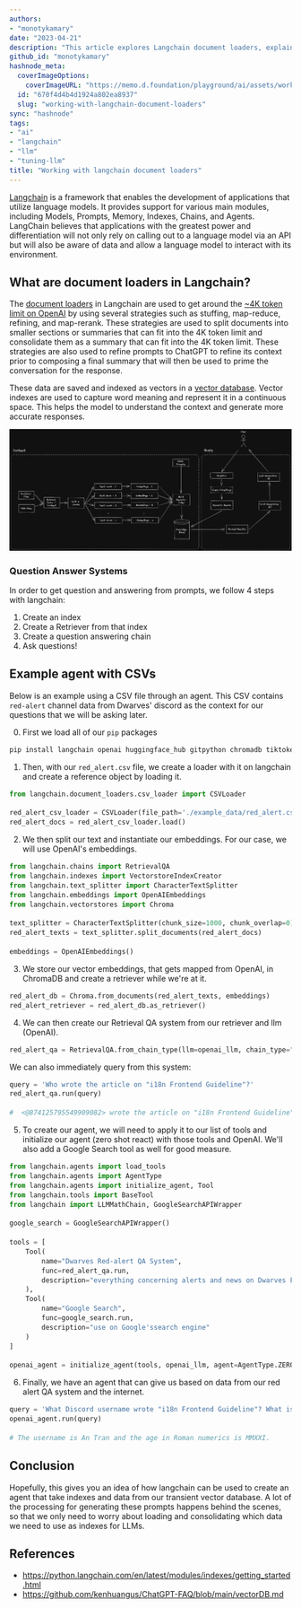 ```yaml
---
authors:
- "monotykamary"
date: "2023-04-21"
description: "This article explores Langchain document loaders, explaining their role in overcoming token limits, integrating with vector databases, and demonstrating how to build a question-answering system using CSV data and an AI agent."
github_id: "monotykamary"
hashnode_meta:
  coverImageOptions:
    coverImageURL: "https://memo.d.foundation/playground/ai/assets/working-with-langchain-document-loaders_langchain-document-loader-flow.webp"
  id: "670f4d4b4d1924a802ea8937"
  slug: "working-with-langchain-document-loaders"
sync: "hashnode"
tags:
- "ai"
- "langchain"
- "llm"
- "tuning-llm"
title: "Working with langchain document loaders"
---
```

[Langchain](https://python.langchain.com/) is a framework that enables the development of applications that utilize language models. It provides support for various main modules, including Models, Prompts, Memory, Indexes, Chains, and Agents. LangChain believes that applications with the greatest power and differentiation will not only rely on calling out to a language model via an API but will also be aware of data and allow a language model to interact with its environment.

## What are document loaders in Langchain?

The [document loaders](https://python.langchain.com/en/latest/modules/indexes/document_loaders.html) in Langchain are used to get around the [~4K token limit on OpenAI]() by using several strategies such as stuffing, map-reduce, refining, and map-rerank. These strategies are used to split documents into smaller sections or summaries that can fit into the 4K token limit and consolidate them as a summary that can fit into the 4K token limit. These strategies are also used to refine prompts to ChatGPT to refine its context prior to composing a final summary that will then be used to prime the conversation for the response.

These data are saved and indexed as vectors in a [vector database](). Vector indexes are used to capture word meaning and represent it in a continuous space. This helps the model to understand the context and generate more accurate responses.

![](assets/working-with-langchain-document-loaders_langchain-document-loader-flow.webp)

### Question Answer Systems

In order to get question and answering from prompts, we follow 4 steps with langchain:

1.  Create an index
2.  Create a Retriever from that index
3.  Create a question answering chain
4.  Ask questions!

## Example agent with CSVs

Below is an example using a CSV file through an agent. This CSV contains `red-alert` channel data from Dwarves' discord as the context for our questions that we will be asking later.

0. First we load all of our `pip` packages
```sh
pip install langchain openai huggingface_hub gitpython chromadb tiktoken google-api-python-client llama-cpp-python
```

1. Then, with our `red_alert.csv` file, we create a loader with it on langchain and create a reference object by loading it.

```python
from langchain.document_loaders.csv_loader import CSVLoader

red_alert_csv_loader = CSVLoader(file_path='./example_data/red_alert.csv')
red_alert_docs = red_alert_csv_loader.load()
```

2. We then split our text and instantiate our embeddings. For our case, we will use OpenAI's embeddings.

```python
from langchain.chains import RetrievalQA
from langchain.indexes import VectorstoreIndexCreator
from langchain.text_splitter import CharacterTextSplitter
from langchain.embeddings import OpenAIEmbeddings
from langchain.vectorstores import Chroma

text_splitter = CharacterTextSplitter(chunk_size=1000, chunk_overlap=0)
red_alert_texts = text_splitter.split_documents(red_alert_docs)

embeddings = OpenAIEmbeddings()
```

3. We store our vector embeddings, that gets mapped from OpenAI, in ChromaDB and create a retriever while we're at it.

```python
red_alert_db = Chroma.from_documents(red_alert_texts, embeddings)
red_alert_retriever = red_alert_db.as_retriever()
```

4. We can then create our Retrieval QA system from our retriever and llm (OpenAI).

```python
red_alert_qa = RetrievalQA.from_chain_type(llm=openai_llm, chain_type="stuff", retriever=red_alert_retriever)
```

We can also immediately query from this system:

```python
query = 'Who wrote the article on "i18n Frontend Guideline"?'
red_alert_qa.run(query)

#  <@874125795549909082> wrote the article on "i18n Frontend Guideline".
```

5. To create our agent, we will need to apply it to our list of tools and initialize our agent (zero shot react) with those tools and OpenAI. We'll also add a Google Search tool as well for good measure.

```python
from langchain.agents import load_tools
from langchain.agents import AgentType
from langchain.agents import initialize_agent, Tool
from langchain.tools import BaseTool
from langchain import LLMMathChain, GoogleSearchAPIWrapper

google_search = GoogleSearchAPIWrapper()

tools = [
    Tool(
        name="Dwarves Red-alert QA System",
        func=red_alert_qa.run,
        description="everything concerning alerts and news on Dwarves Foundation Discord."
    ),
    Tool(
        name="Google Search",
        func=google_search.run,
        description="use on Google'ssearch engine"
    )
]

openai_agent = initialize_agent(tools, openai_llm, agent=AgentType.ZERO_SHOT_REACT_DESCRIPTION, verbose=True)
```

6. Finally, we have an agent that can give us based on data from our red alert QA system and the internet.

```python
query = 'What Discord username wrote "i18n Frontend Guideline"? What is his age in roman numerics?'
openai_agent.run(query)

# The username is An Tran and the age in Roman numerics is MMXXI.
```

## Conclusion

Hopefully, this gives you an idea of how langchain can be used to create an agent that take indexes and data from our transient vector database. A lot of the processing for generating these prompts happens behind the scenes, so that we only need to worry about loading and consolidating which data we need to use as indexes for LLMs.

## References

- https://python.langchain.com/en/latest/modules/indexes/getting_started.html
- https://github.com/kenhuangus/ChatGPT-FAQ/blob/main/vectorDB.md